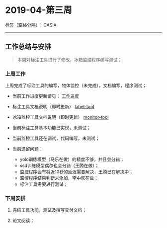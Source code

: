﻿# 2019-04-第三周

标签（空格分隔）： CASIA

---

## 工作总结与安排

> 本周对标注工具进行了修改，冰箱监控程序编写测试；

### 上周工作

上周完成了标注工具的编写，物体监控（未完成），文档编写，程序测试；

- 当前工作进度更新请见：
    [工作进度](https://github.com/usiege/Fridge-DET/blob/master/doc/schedule.md)

- 标注工具文档说明（即时更新）
    [label-tool](https://github.com/usiege/Fridge-DET/blob/master/doc/label_tool.md)

- 冰箱监控工具文档说明（即时更新）
    [monitor-tool](https://github.com/usiege/Fridge-DET/blob/master/doc/monitor_tool.md)

- 当前标注工具基本功能已实现，未测试；
- 当前监控工具还在调试，代码编写，未测试；

- 当前遗留问题：
    + yolo训练模型（马乐在做）的精度不够，并且会分错；
    + ssd训练模型偶尔也会分错（王腾在做）；
    + 监控程序会有将近10秒的延迟需要解决，王腾已在解决中；
    + 监控程序结果判断未添加，李中欢在做；
    + 标注工具需要进行测试；


### 下周安排

1. 完结工具功能，测试及撰写交付文档；

2. 论文阅读；

